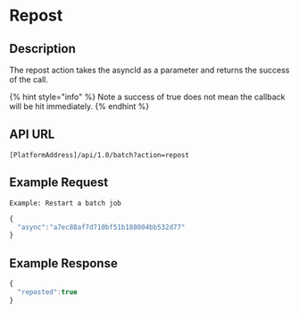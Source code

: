 # Repost

## Description

The repost action takes the asyncId as a parameter and returns the success of the call.

{% hint style="info" %}
Note a success of true does not mean the callback will be hit immediately.
{% endhint %}

## API URL

`[PlatformAddress]/api/1.0/batch?action=repost`

## Example Request

`Example: Restart a batch job`

```javascript
{
  "async":"a7ec88af7d710bf51b188004bb532d77"
}
```

## Example Response

```javascript
{
  "reposted":true
}
```

